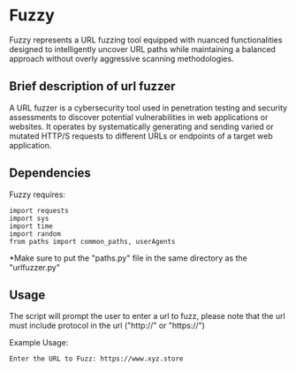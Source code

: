 Fuzzy
==============

Fuzzy represents a URL fuzzing tool equipped with nuanced functionalities designed to intelligently uncover URL paths while maintaining a balanced approach without overly aggressive scanning methodologies.


Brief description of url fuzzer
--------------
A URL fuzzer is a cybersecurity tool used in penetration testing and security assessments to discover potential vulnerabilities in web applications or websites. It operates by systematically generating and sending varied or mutated HTTP/S requests to different URLs or endpoints of a target web application.


Dependencies
-------------- 
Fuzzy requires:

```
import requests
import sys
import time
import random
from paths import common_paths, userAgents
```

*Make sure to put the "paths.py" file in the same directory as the "urlfuzzer.py"

Usage
--------------

The script will prompt the user to enter a url to fuzz, please note that the url must include protocol in the url ("http://" or "https://")

Example Usage:

```
Enter the URL to Fuzz: https://www.xyz.store
```


